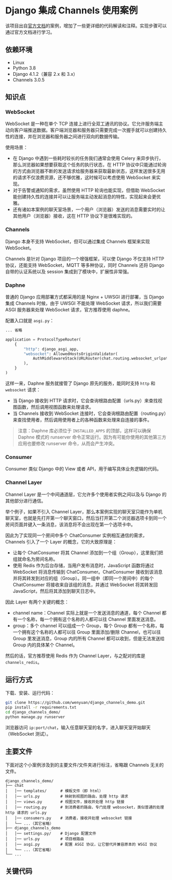 # Django 集成 Channels 使用案例

该项目出自[官方文档](https://channels.readthedocs.io/en/stable/tutorial/index.html)的案例，增加了一些更详细的代码解读和注释。实现步骤可以通过官方文档进行学习。

## 依赖环境

* Linux
* Python 3.8
* Django 4.1.2（兼容 2.x 和 3.x）
* Channels 3.0.5

## 知识点

### WebSocket

WebSocket 是一种在单个 TCP 连接上进行全双工通讯的协议。它允许服务端主动向客户端推送数据。客户端浏览器和服务器只需要完成一次握手就可以创建持久性的连接，并在浏览器和服务器之间进行双向的数据传输。

使用场景：

* 在 Django 中遇到一些耗时较长的任务我们通常会使用 Celery 来异步执行，那么浏览器如果想要获取这个任务的执行状态，在 HTTP 协议中只能通过轮询的方式由浏览器不断的发送请求给服务器来获取最新状态，这样发送很多无用的请求不仅浪费资源，还不够优雅，这时候可以考虑使用 WebSocket 来实现。
* 对于告警或通知的需求，虽然使用 HTTP 轮询也能实现，但借助 WebSocket 能创建持久性的连接并可以让服务端主动发起消息的特性，实现起来会更优雅。
* 还有诸如本案例的聊天室场景，一个用户（浏览器）发送的消息需要实时的让其他用户（浏览器）接收，这在 HTTP 协议下是很难实现的。

### Channels

Django 本身不支持 WebSocket，但可以通过集成 Channels 框架来实现 WebSocket。

Channels 是针对 Django 项目的一个增强框架，可以使 Django 不仅支持 HTTP 协议，还能支持 WebSocket，MQTT 等多种协议，同时 Channels 还将 Django 自带的认证系统以及 session 集成到了模块中，扩展性非常强。

### Daphne

普通的 Django 应用部署方式都采用的是 Nginx + UWSGI 进行部署，当 Django 集成 Channels 时候，由于 UWSGI 不能处理 WebSocket 请求，所以我们需要 ASGI 服务器来处理 WebSocket 请求，官方推荐使用 daphne。

配置入口就是 `asgi.py`：

```python
... 省略

application = ProtocolTypeRouter(
    {
        "http": django_asgi_app,
        "websocket": AllowedHostsOriginValidator(
            AuthMiddlewareStack(URLRouter(chat.routing.websocket_urlpatterns))
        ),
    }
)
```

这样一来，Daphne 服务就接管了 Django 原先的服务，能同时支持 `http` 和 `websocket` 请求：

* 当 Django 接收到 HTTP 请求时，它会查询根路由配置（urls.py）来查找视图函数，然后调用视图函数来处理请求。
* 当 Channels 接收到 WebSocket 连接时，它会查询根路由配置（routing.py）来查找使用者，然后调用使用者上的各种函数来处理来自连接的事件。

> 注意：Daphne 库必须位于 `INSTALLED_APPS` 的顶部，这样可以确保 Daphne 模式的 runserver 命令正常运行。因为有可能你使用的其他第三方应用也要修改 runserver 命令，从而会产生冲突。

### Consumer

Consumer 类似 Django 中的 View 或者 API，用于编写具体业务逻辑的代码。

### Channel Layer

Channel Layer 是一个中间通道层，它允许多个使用者实例之间以及与 Django 的其他部分进行通信。

举个例子，如果不引入 Channel Layer，那么本案例实现的聊天室只能作为单机聊天室，也就是先打开第一个聊天窗口，然后当打开第二个浏览器选项卡到同一个房间页面并键入一条消息，该消息将不会出现在第一个选项卡中。

因此为了实现同一个房间中多个 ChatConsumer 实例相互通信的需求，Channels 引入了一个 Layer 的概念，它的大致原理是：

* 让每个 ChatConsumer 将其 Channel 添加到一个组（Group），这里我们把组就命名为房间名称。
* 使用 Redis 作为后台存储，当用户发布消息时，JavaScript 函数将通过 WebSocket 将消息传输到 ChatConsumer。ChatConsumer 接收到该消息并将其转发到对应的组（Group）。同一组中（即同一个房间中）的每个 ChatConsumer 将接收来自该组的消息，并通过 WebSocket 将其转发回 JavaScript，然后将其添加到聊天日志中。

因此 Layer 有两个关键的概念：

* channel name：Channel 实际上就是一个发送消息的通道，每个 Channel 都有一个名称，每一个拥有这个名称的人都可以往 Channel 里面发送消息。
* group：多个 channel 可以组成一个 Group，每个 Group 都有一个名称，每一个拥有这个名称的人都可以往 Group 里面添加/删除 Channel，也可以往 Group 里发送消息，Group 内的所有 Channel 都可以收到，但是无法发送给 Group 内的具体某个 Channel。

然后的话，官方推荐使用 Redis 作为 Channel Layer，与之配对的库是 `channels_redis`。

## 运行方式

下载、安装、运行代码：

```bash
git clone https://github.com/wenyuan/django_channels_demo.git
pip install -r requirements.txt
cd django_channels_demo/
python manage.py runserver
```

浏览器访问 `ip:port/chat`，输入任意聊天室的名字，进入聊天室开始聊天（WebSocket 测试）。

## 主要文件

下面对这个小案例涉及到的主要文件/文件夹进行标注，省略跟 Channels 无关的文件。

```
django_channels_demo/
├── chat
│   │── templates/      # 模板文件（即 html）
│   │── urls.py         # 映射到视图的路由，处理 http 请求
│   │── views.py        # 视图文件，接收并处理 http 链接
│   │── routing.py      # 到消费者的路由，专门处理 websocket，类似普通的处理 http 请求的 urls.py
│   │── consumers.py    # 消费者，接收并处理 websocket 链接
│   └── ...（其它省略）
├── django_channels_demo
│   │── settings.py/    # Django 配置文件
│   │── urls.py         # 项目根路由
│   │── asgi.py         # 配置 ASGI 协议，让它替代并兼容原本的 WSGI 协议
│   └── ...（其它省略）
└── ...
```

## 关键代码

